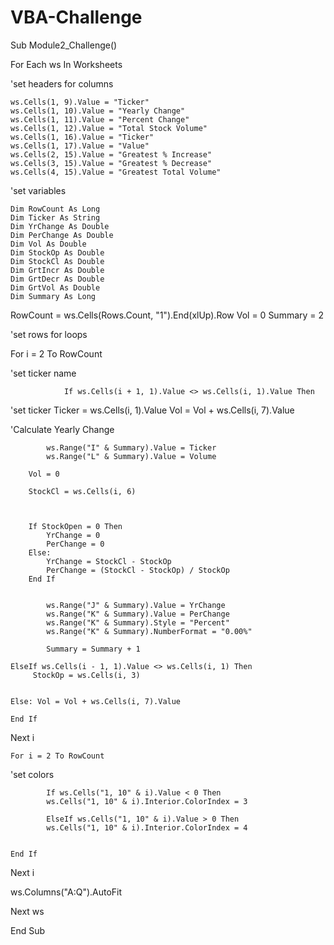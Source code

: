 # VBA-Challenge

Sub Module2_Challenge()

For Each ws In Worksheets

'set headers for columns

    ws.Cells(1, 9).Value = "Ticker"
    ws.Cells(1, 10).Value = "Yearly Change"
    ws.Cells(1, 11).Value = "Percent Change"
    ws.Cells(1, 12).Value = "Total Stock Volume"
    ws.Cells(1, 16).Value = "Ticker"
    ws.Cells(1, 17).Value = "Value"
    ws.Cells(2, 15).Value = "Greatest % Increase"
    ws.Cells(3, 15).Value = "Greatest % Decrease"
    ws.Cells(4, 15).Value = "Greatest Total Volume"

'set variables

    Dim RowCount As Long
    Dim Ticker As String
    Dim YrChange As Double
    Dim PerChange As Double
    Dim Vol As Double
    Dim StockOp As Double
    Dim StockCl As Double
    Dim GrtIncr As Double
    Dim GrtDecr As Double
    Dim GrtVol As Double
    Dim Summary As Long
    
RowCount = ws.Cells(Rows.Count, "1").End(xlUp).Row
Vol = 0
Summary = 2


'set rows for loops

For i = 2 To RowCount

'set ticker name

                If ws.Cells(i + 1, 1).Value <> ws.Cells(i, 1).Value Then
                
'set ticker
                Ticker = ws.Cells(i, 1).Value
                Vol = Vol + ws.Cells(i, 7).Value
                 
'Calculate Yearly Change
            

            ws.Range("I" & Summary).Value = Ticker
            ws.Range("L" & Summary).Value = Volume

        Vol = 0

        StockCl = ws.Cells(i, 6)

 
       
        If StockOpen = 0 Then
            YrChange = 0
            PerChange = 0
        Else:
            YrChange = StockCl - StockOp
            PerChange = (StockCl - StockOp) / StockOp
        End If

    
            ws.Range("J" & Summary).Value = YrChange
            ws.Range("K" & Summary).Value = PerChange
            ws.Range("K" & Summary).Style = "Percent"
            ws.Range("K" & Summary).NumberFormat = "0.00%"

            Summary = Summary + 1

    ElseIf ws.Cells(i - 1, 1).Value <> ws.Cells(i, 1) Then
         StockOp = ws.Cells(i, 3)


    Else: Vol = Vol + ws.Cells(i, 7).Value

    End If
    
    
  Next i
    
    For i = 2 To RowCount
    

'set colors

            If ws.Cells("1, 10" & i).Value < 0 Then
            ws.Cells("1, 10" & i).Interior.ColorIndex = 3
            
            ElseIf ws.Cells("1, 10" & i).Value > 0 Then
            ws.Cells("1, 10" & i).Interior.ColorIndex = 4

                    
    End If

Next i

ws.Columns("A:Q").AutoFit

Next ws

End Sub
